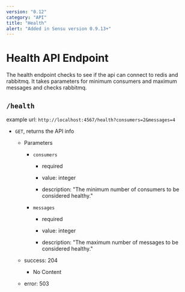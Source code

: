 ```yaml
---
version: "0.12"
category: "API"
title: "Health"
alert: "Added in Sensu version 0.9.13+"
---
```


# Health API Endpoint

The health endpoint checks to see if the api can connect to redis and rabbitmq.  It takes parameters for minimum consumers and maximum messages and checks rabbitmq.

## `/health`

example url: `http://localhost:4567/health?consumers=2&messages=4`

* `GET`, returns the API info

  - Parameters
    
    - `consumers`
    
      - required

      - value: integer
    
      - description:  "The minimum number of consumers to be considered healthy."
    
    - `messages`
      
      - required

      - value: integer

      - description: "The maximum number of messages to be considered healthy."

  - success: 204 
      - No Content

  - error: 503
